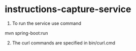 # instructions-capture-service

1) To run the service use command

mvn spring-boot:run

2) The curl commands are specified in bin/curl.cmd 